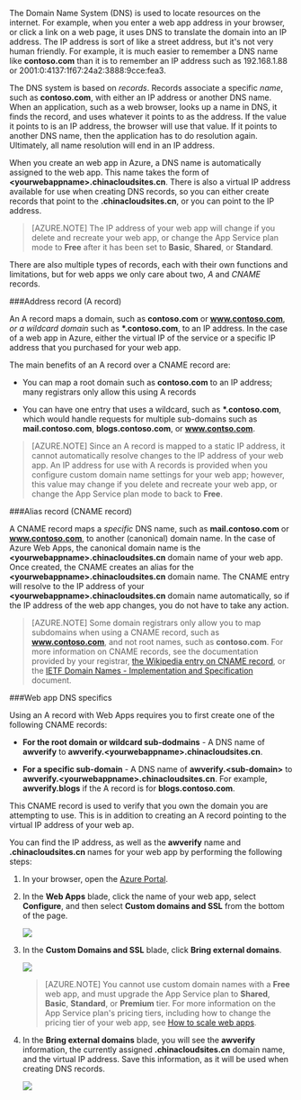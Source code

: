 <!-- need to rollback -->

The Domain Name System (DNS) is used to locate resources on the internet. For example, when you enter a web app address in your browser, or click a link on a web page, it uses DNS to translate the domain into an IP address. The IP address is sort of like a street address, but it's not very human friendly. For example, it is much easier to remember a DNS name like **contoso.com** than it is to remember an IP address such as 192.168.1.88 or 2001:0:4137:1f67:24a2:3888:9cce:fea3.

The DNS system is based on *records*. Records associate a specific *name*, such as **contoso.com**, with either an IP address or another DNS name. When an application, such as a web browser, looks up a name in DNS, it finds the record, and uses whatever it points to as the address. If the value it points to is an IP address, the browser will use that value. If it points to another DNS name, then the application has to do resolution again. Ultimately, all name resolution will end in an IP address.

When you create an web app in Azure, a DNS name is automatically assigned to the web app. This name takes the form of **&lt;yourwebappname&gt;.chinacloudsites.cn**. There is also a virtual IP address available for use when creating DNS records, so you can either create records that point to the **.chinacloudsites.cn**, or you can point to the IP address.

> [AZURE.NOTE] The IP address of your web app will change if you delete and recreate your web app, or change the App Service plan mode to **Free** after it has been set to **Basic**, **Shared**, or **Standard**.

There are also multiple types of records, each with their own functions and limitations, but for web apps we only care about two, *A* and *CNAME* records.

###Address record (A record)

An A record maps a domain, such as **contoso.com** or **www.contoso.com**, *or a wildcard domain* such as **\*.contoso.com**, to an IP address. In the case of a web app in Azure, either the virtual IP of the service or a specific IP address that you purchased for your web app.

The main benefits of an A record over a CNAME record are:

* You can map a root domain such as **contoso.com** to an IP address; many registrars only allow this using A records

* You can have one entry that uses a wildcard, such as **\*.contoso.com**, which would handle requests for multiple sub-domains such as **mail.contoso.com**, **blogs.contoso.com**, or **www.contso.com**.

> [AZURE.NOTE] Since an A record is mapped to a static IP address, it cannot automatically resolve changes to the IP address of your web app. An IP address for use with A records is provided when you configure custom domain name settings for your web app; however, this value may change if you delete and recreate your web app, or change the App Service plan mode to back to **Free**.

###Alias record (CNAME record)

A CNAME record maps a *specific* DNS name, such as **mail.contoso.com** or **www.contoso.com**, to another (canonical) domain name. In the case of Azure Web Apps, the canonical domain name is the **&lt;yourwebappname>.chinacloudsites.cn** domain name of your web app. Once created, the CNAME creates an alias for the **&lt;yourwebappname>.chinacloudsites.cn** domain name. The CNAME entry will resolve to the IP address of your **&lt;yourwebappname>.chinacloudsites.cn** domain name automatically, so if the IP address of the web app changes, you do not have to take any action.

> [AZURE.NOTE] Some domain registrars only allow you to map subdomains when using a CNAME record, such as **www.contoso.com**, and not root names, such as **contoso.com**. For more information on CNAME records, see the documentation provided by your registrar, <a href="http://en.wikipedia.org/wiki/CNAME_record">the Wikipedia entry on CNAME record</a>, or the <a href="http://tools.ietf.org/html/rfc1035">IETF Domain Names - Implementation and Specification</a> document.

###Web app DNS specifics

Using an A record with Web Apps requires you to first create one of the following CNAME records:

* **For the root domain or wildcard sub-dodmains** - A DNS name of **awverify** to  **awverify.&lt;yourwebappname&gt;.chinacloudsites.cn**.

* **For a specific sub-domain** - A DNS name of **awverify.&lt;sub-domain>** to **awverify.&lt;yourwebappname&gt;.chinacloudsites.cn**. For example, **awverify.blogs** if the A record is for **blogs.contoso.com**.

This CNAME record is used to verify that you own the domain you are attempting to use. This is in addition to creating an A record pointing to the virtual IP address of your web ap.

You can find the IP address, as well as the **awverify** name and **.chinacloudsites.cn** names for your web app by performing the following steps:

1. In your browser, open the [Azure Portal](https://portal.azure.cn).

2. In the **Web Apps** blade, click the name of your web app, select **Configure**, and then select **Custom domains and SSL** from the bottom of the page.

	![](./media/custom-dns-web-site/dncmntask-cname-6.png)

3. In the **Custom Domains and SSL** blade, click **Bring external domains**.

	![](./media/custom-dns-web-site/dncmntask-cname-7.png)

	> [AZURE.NOTE] You cannot use custom domain names with a **Free** web app, and must upgrade the App Service plan to **Shared**, **Basic**, **Standard**, or **Premium** tier. For more information on the App Service plan's pricing tiers, including how to change the pricing tier of your web app, see [How to scale web apps](/documentation/articles/web-sites-scale/).

6. In the **Bring external domains** blade, you will see the **awverify** information, the currently assigned **.chinacloudsites.cn** domain name, and the virtual IP address. Save this information, as it will be used when creating DNS records.

	![](./media/custom-dns-web-site/dncmntask-cname-8.png)
